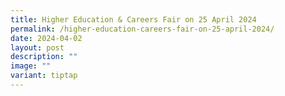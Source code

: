 ```yaml
---
title: Higher Education & Careers Fair on 25 April 2024
permalink: /higher-education-careers-fair-on-25-april-2024/
date: 2024-04-02
layout: post
description: ""
image: ""
variant: tiptap
---
```

